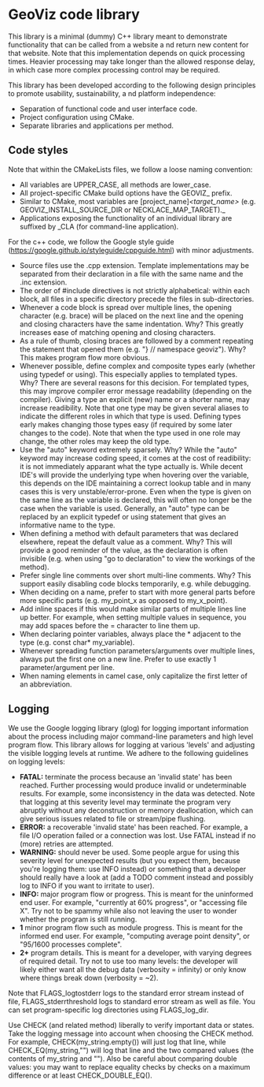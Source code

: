 # GeoViz code library

This library is a minimal (dummy) C++ library meant to demonstrate functionality that can be called from a website a    nd return new content for that website.
Note that this implementation depends on quick processing times. Heavier processing may take longer than the allowed     response delay, in which case more complex processing control may be required.

This library has been developed according to the following design principles to promote usability, sustainability, a    nd platform independence:

- Separation of functional code and user interface code.
- Project configuration using CMake.
- Separate libraries and applications per method.

## Code styles

Note that within the CMakeLists files, we follow a loose naming convention:
- All variables are UPPER_CASE, all methods are lower_case.
- All project-specific CMake build options have the GEOVIZ_ prefix.
- Similar to CMake, most variables are [project_name]_<target_name>_<type> (e.g. GEOVIZ_INSTALL_SOURCE_DIR or NECKLACE_MAP_TARGET)._
- Applications exposing the functionality of an individual library are suffixed by _CLA (for command-line application).

For the c++ code, we follow the Google style guide (https://google.github.io/styleguide/cppguide.html) with minor adjustments.
- Source files use the .cpp extension. Template implementations may be separated from their declaration in a file with the same name and the .inc extension.
- The order of #include directives is not strictly alphabetical: within each block, all files in a specific directory precede the files in sub-directories.
- Whenever a code block is spread over multiple lines, the opening character (e.g. brace) will be placed on the next line and the opening and closing characters have the same indentation.
  Why? This greatly increases ease of matching opening and closing characters.
- As a rule of thumb, closing braces are followed by a comment repeating the statement that opened them (e.g. "} // namespace geoviz").
  Why? This makes program flow more obvious.
- Whenever possible, define complex and composite types early (whether using typedef or using). This especially applies to templated types.
  Why? There are several reasons for this decision. For templated types, this may improve compiler error message readability (depending on the compiler). Giving a type an explicit (new) name or a shorter name, may increase readibility. Note that one type may be given several aliases to indicate the different roles in which that type is used. Defining types early makes changing those types easy (if required by some later changes to the code). Note that when the type used in one role may change, the other roles may keep the old type.
- Use the "auto" keyword extremely sparsely.
  Why? While the "auto" keyword may increase coding speed, it comes at the cost of readibility: it is not immediately apparant what the type actually is. While decent IDE's will provide the underlying type when hovering over the variable, this depends on the IDE maintaining a correct lookup table and in many cases this is very unstable/error-prone. Even when the type is given on the same line as the variable is declared, this will often no longer be the case when the variable is used. Generally, an "auto" type can be replaced by an explicit typedef or using statement that gives an informative name to the type.
- When defining a method with default parameters that was declared elsewhere, repeat the default value as a comment.
  Why? This will provide a good reminder of the value, as the declaration is often invisible (e.g. when using "go to declaration" to view the workings of the method).
- Prefer single line comments over short multi-line comments.
  Why? This support easily disabling code blocks temporarily, e.g. while debugging.
- When deciding on a name, prefer to start with more general parts before more specific parts (e.g. my_point_x as opposed to my_x_point).
- Add inline spaces if this would make similar parts of multiple lines line up better. For example, when setting multiple values in sequence, you may add spaces before the = character to line them up.
- When declaring pointer variables, always place the * adjacent to the type (e.g. const char* my_variable).
- Whenever spreading function parameters/arguments over multiple lines, always put the first one on a new line. Prefer to use exactly 1 parameter/argument per line.
- When naming elements in camel case, only capitalize the first letter of an abbreviation.

## Logging

We use the Google logging library (glog) for logging important information about the process including major command-line parameters and high level program flow. This library allows for logging at various 'levels' and adjusting the visible logging levels at runtime. We adhere to the following guidelines on logging levels:
* **FATAL:** terminate the process because an 'invalid state' has been reached. Further processing would produce invalid or undeterminable results. For example, some inconsistency in the data was detected. Note that logging at this severity level may terminate the program very abruptly without any deconstruction or memory deallocation, which can give serious issues related to file or stream/pipe flushing.
* **ERROR:** a recoverable 'invalid state' has been reached. For example, a file I/O operation failed or a connection was lost. Use FATAL instead if no (more) retries are attempted.
* **WARNING:** should never be used. Some people argue for using this severity level for unexpected results (but you expect them, because you're logging them: use INFO instead) or something that a developer should really have a look at (add a TODO comment instead and possibly log to INFO if you want to irritate to user).
* **INFO:** major program flow or progress. This is meant for the uninformed end user. For example, "currently at 60% progress", or "accessing file X". Try not to be spammy while also not leaving the user to wonder whether the program is still running.
* **1** minor program flow such as module progress. This is meant for the informed end user. For example, "computing average point density", or "95/1600 processes complete".
* **2+** program details. This is meant for a developer, with varying degrees of required detail. Try not to use too many levels: the developer will likely either want all the debug data (verbosity = infinity) or only know where things break down (verbosity = ~2).

Note that FLAGS_logtostderr logs to the standard error stream instead of file, FLAGS_stderrthreshold logs to standard error stream as well as file. You can set program-specific log directories using FLAGS_log_dir.

Use CHECK (and related method) liberally to verify important data or states. Take the logging message into account when choosing the CHECK method. For example, CHECK(my_string.empty()) will just log that line, while CHECK_EQ(my_string,"") will log that line and the two compared values (the contents of my_string and ""). Also be careful about comparing double values: you may want to replace equality checks by checks on a maximum difference or at least CHECK_DOUBLE_EQ().
